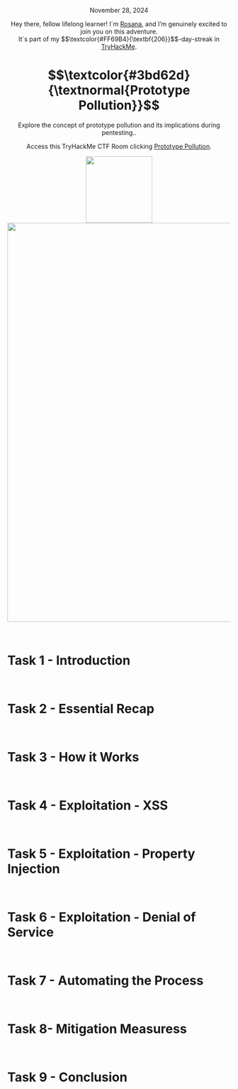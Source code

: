 <p align="center">November 28, 2024</p>
<p align="center">Hey there, fellow lifelong learner! I´m <a href="https://www.linkedin.com/in/rosanafssantos/">Rosana</a>, and I’m genuinely excited to join you on this adventure.<br>
It´s part of my $$\textcolor{#FF69B4}{\textbf{206}}$$-day-streak in  <a href="https://tryhackme.com/r/hacktivities">TryHackMe</a>.</p>
 
<h1 align="center">
  $$\textcolor{#3bd62d}{\textnormal{Prototype Pollution}}$$
</h1>
<p align="center">Explore the concept of prototype pollution and its implications during pentesting..</p>
<p align="center">Access this TryHackMe CTF Room clicking <a href="https://tryhackme.com/r/room/prototypepollution">Prototype Pollution</a>.</p>
                                                              
<p align="center">
  <img height="150px" hspace="20" src="https://github.com/user-attachments/assets/00c04309-94d1-4fa5-806f-864b575fa17c">
  <img width="900px" src="https://github.com/user-attachments/assets/ad029b96-6b22-4758-a6f1-dc626d062b86">
</p>


<br>
<h1>Task 1 - Introduction</h1>

<br>
<h1>Task 2 - Essential Recap</h1>

<br>
<h1>Task 3 - How it Works</h1>

<br>
<h1>Task 4 - Exploitation - XSS</h1>

<br>
<h1>Task 5 - Exploitation - Property Injection</h1>

<br>
<h1>Task 6 - Exploitation - Denial of Service</h1>

<br>
<h1>Task 7 - Automating the Process</h1>

<br>
<h1>Task 8- Mitigation Measuress</h1>

<br>
<h1>Task 9 - Conclusion</h1>




